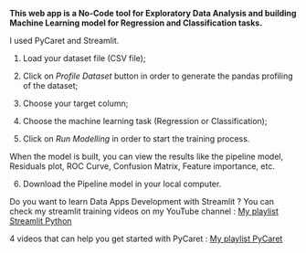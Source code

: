 **This web app is a No-Code tool for Exploratory Data Analysis and building Machine Learning model for Regression and Classification tasks.**

I used PyCaret and Streamlit.

1. Load your dataset file (CSV file);

2. Click on *Profile Dataset* button in order to generate the pandas profiling of the dataset;

3. Choose your target column;

4. Choose the machine learning task (Regression or Classification);

5. Click on *Run Modelling* in order to start the training process.

When the model is built, you can view the results like the pipeline model, Residuals plot, ROC Curve, Confusion Matrix, Feature importance, etc.

6. Download the Pipeline model in your local computer.

Do you want to learn Data Apps Development with Streamlit ? You can check my streamlit training videos on my YouTube channel : [My playlist Streamlit Python](https://youtube.com/playlist?list=PLmJWMf9F8euQKADN-mSCpTlp7uYDyCQNF)

4 videos that can help you get started with PyCaret : [My playlist PyCaret](https://youtube.com/playlist?list=PLmJWMf9F8euSWf5Bob7hZE59MYGmebdHa)
